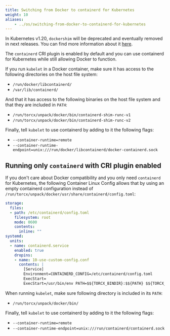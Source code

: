 ```yaml
---
title: Switching from Docker to containerd for Kubernetes
weight: 10
aliases:
    - ../os/switching-from-docker-to-containerd-for-kubernetes
---
```


In Kubernetes v1.20, `dockershim` will be deprecated and eventually removed in next releases.
You can find more information about it [here](https://kubernetes.io/blog/2020/12/02/dockershim-faq/).

The `containerd` CRI plugin is enabled by default and you can use containerd for Kubernetes while still allowing Docker to function.

If you run `kubelet` in a Docker container, make sure it has access
to the following directories on the host file system:
- `/run/docker/libcontainerd/`
- `/var/lib/containerd/`

And that it has access to the following binaries on the host file system and that they are included in `PATH`:

- `/run/torcx/unpack/docker/bin/containerd-shim-runc-v1`
- `/run/torcx/unpack/docker/bin/containerd-shim-runc-v2`

Finally, tell `kubelet` to use containerd by adding to it the following flags:
- `--container-runtime=remote`
- `--container-runtime-endpoint=unix:///run/docker/libcontainerd/docker-containerd.sock`

## Running only `containerd` with CRI plugin enabled

If you don't care about Docker compatibility and you only need `containerd` for Kubernetes, the following
Container Linux Config allows that by using an empty containerd configuration instead of `/run/torcx/unpack/docker/usr/share/containerd/config.toml`:

```yaml
storage:
  files:
  - path: /etc/containerd/config.toml
    filesystem: root
    mode: 0600
    contents:
      inline: ""
systemd:
  units:
  - name: containerd.service
    enabled: true
    dropins:
    - name: 10-use-custom-config.conf
      contents: |
        [Service]
        Environment=CONTAINERD_CONFIG=/etc/containerd/config.toml
        ExecStart=
        ExecStart=/usr/bin/env PATH=$${TORCX_BINDIR}:$${PATH} $${TORCX_BINDIR}/containerd --config $${CONTAINERD_CONFIG}
```

When running `kubelet`, make sure following directory is included in its `PATH`:

- `/run/torcx/unpack/docker/bin/`

Finally, tell `kubelet` to use containerd by adding to it the following flags:
- `--container-runtime=remote`
- `--container-runtime-endpoint=unix:///run/containerd/containerd.sock`
